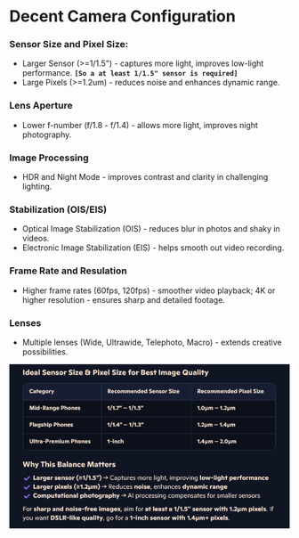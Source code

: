# **Decent Camera Configuration**
### **Sensor Size and Pixel Size:**
- Larger Sensor (>=1/1.5") - captures more light, improves low-light performance. **`[So a at least 1/1.5" sensor is required]`**
- Large Pixels (>=1.2um) - reduces noise and enhances dynamic range.
### **Lens Aperture**
- Lower f-number (f/1.8 - f/1.4) - allows more light, improves night photography.
### **Image Processing**
- HDR and Night Mode - improves contrast and clarity in challenging lighting.
### **Stabilization (OIS/EIS)**
- Optical Image Stabilization (OIS) - reduces blur in photos and shaky in videos.
- Electronic Image Stabilization (EIS) - helps smooth out video recording.
### **Frame Rate and Resulation**
- Higher frame rates (60fps, 120fps) - smoother video playback; 4K or higher resolution - ensures sharp and detailed footage.
### **Lenses**
- Multiple lenses (Wide, Ultrawide, Telephoto, Macro) - extends creative possibilities.

![decent camera configuration](assets/camera_img/decent_camera_sensor.PNG)
